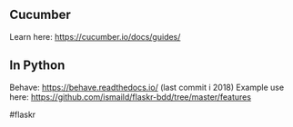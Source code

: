 ## Cucumber
Learn here: https://cucumber.io/docs/guides/

## In Python
Behave: https://behave.readthedocs.io/ (last commit i 2018)
Example use here: https://github.com/ismaild/flaskr-bdd/tree/master/features

<!-- Keywords -->
#flaskr
<!-- /Keywords -->
